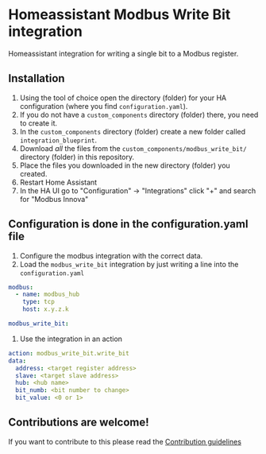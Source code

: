 # Homeassistant Modbus Write Bit integration

Homeassistant integration for writing a single bit to a Modbus register.


## Installation

1. Using the tool of choice open the directory (folder) for your HA configuration (where you find `configuration.yaml`).
1. If you do not have a `custom_components` directory (folder) there, you need to create it.
1. In the `custom_components` directory (folder) create a new folder called `integration_blueprint`.
1. Download _all_ the files from the `custom_components/modbus_write_bit/` directory (folder) in this repository.
1. Place the files you downloaded in the new directory (folder) you created.
1. Restart Home Assistant
1. In the HA UI go to "Configuration" -> "Integrations" click "+" and search for "Modbus Innova"

## Configuration is done in the configuration.yaml file

1. Configure the modbus integration with the correct data.
1. Load the `modbus_write_bit` integration by just writing a line into the `configuration.yaml`

```yaml
modbus:
  - name: modbus_hub
    type: tcp
    host: x.y.z.k

modbus_write_bit:
```
1. Use the integration in an action
```yaml
action: modbus_write_bit.write_bit
data:
  address: <target register address>
  slave: <target slave address>
  hub: <hub name>
  bit_numb: <bit number to change>
  bit_value: <0 or 1>
```

## Contributions are welcome!

If you want to contribute to this please read the [Contribution guidelines](CONTRIBUTING.md)